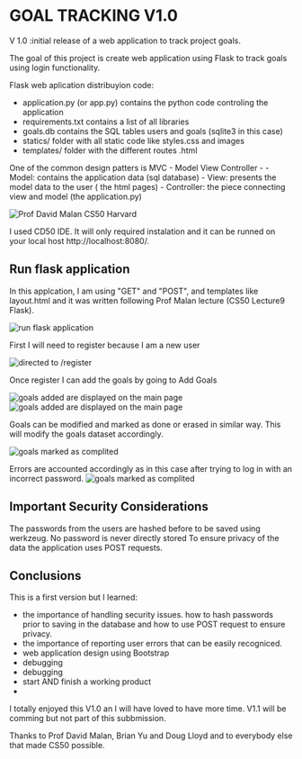 # GOAL TRACKING V1.0

V 1.0 :initial release of a web application to track project goals.

The goal of this project is create web application using Flask to track goals using login functionality.

Flask web aplication distribuyion code:

  - application.py (or app.py) contains the python code controling the application
  - requirements.txt contains a list of all libraries
  - goals.db contains the SQL tables users and goals (sqlite3 in this case)
  - statics/ folder with all static code like styles.css and images
  - templates/ folder with the different routes .html


One of the common design patters is MVC - Model View Controller -
    - Model: contains the application data (sql database)
    - View: presents the model data to the user ( the html pages)
    - Controller: the piece connecting view and model (the application.py)

  ![Prof David Malan CS50 Harvard](statics/images/MVC_DesignPatern.png)

I used CD50 IDE. It will only required instalation and it can be runned on your local host http://localhost:8080/.

## Run flask application

In this applcation, I am using "GET" and "POST", and templates like layout.html and it was written following Prof Malan lecture (CS50 Lecture9 Flask).

![run flask application](statics/images/image1.png)
 
 First I will need to register because I am a new user
 
 ![directed to /register ](statics/images/image3.png)
 
 Once register I can add the goals by going to Add Goals
 
![goals added are displayed on the main page ](statics/images/image5.png)
![goals added are displayed on the main page ](statics/images/image6.png)

Goals can be modified and marked as done or erased in similar way. This will modify the goals dataset accordingly.

![goals marked as complited](statics/images/image7.png)

Errors are accounted accordingly as in this case after trying to log in with an incorrect password. 
![goals marked as complited](statics/images/image8.png)

## Important Security Considerations 
The passwords from the users are hashed before to be saved using werkzeug. No password is never directly stored 
To ensure privacy of the data the application uses POST requests.
## Conclusions

This is a first version but I learned:
  - the importance of handling security issues. how to hash passwords prior to saving in the database and how to use POST request to ensure privacy.
  - the importance of reporting user errors that can be easily recogniced. 
  - web application design using Bootstrap
  - debugging
  - debugging
  - start AND finish a working product
  - 
I totally enjoyed this V1.0 an I will have loved to have more time. V1.1 will be comming but not part of this subbmission.

Thanks to Prof David Malan, Brian Yu and Doug Lloyd and to everybody else that made CS50 possible.
 